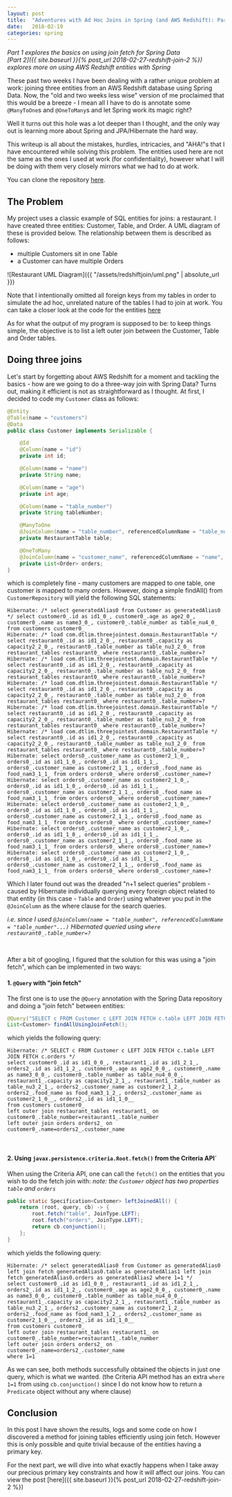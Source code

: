 ```yaml
---
layout: post
title:  "Adventures with Ad Hoc Joins in Spring (and AWS Redshift): Part 1"
date:   2018-02-19
categories: spring
---
```

_Part 1 explores the basics on using join fetch for Spring Data_<br>
_[Part 2]({{ site.baseurl }}{% post_url 2018-02-27-redshift-join-2 %}) explores more on using AWS Redshift entities with Spring_

These past two weeks I have been dealing with a rather unique problem at work: joining three entities from an AWS Redshift database using Spring Data.  Now, the "old and two weeks less wise" version of me proclaimed that this would be a breeze - I mean all I have to do is annotate some `@ManyToOne`s and `@OneToMany`s and let Spring work its magic right? 

Well it turns out this hole was a lot deeper than I thought, and the only way out is learning more about Spring and JPA/Hibernate the hard way. 

This writeup is all about the mistakes, hurdles, intricacies, and "AHA!"s that I have encountered while solving this problem. The entities used here are not the same as the ones I used at work (for confidentiality), however what I will be doing with them very closely mirrors what we had to do at work. 

You can clone the repository [here][git-repo].

## The Problem
My project uses a classic example of SQL entities for joins: a restaurant. I have created three entities: Customer, Table, and Order. A UML diagram of these is provided below. The relationship between them is described as follows:
- multiple Customers sit in one Table
- a Customer can have multiple Orders

![Restaurant UML Diagram]({{ "/assets/redshiftjoin/uml.png" | absolute_url }})

Note that I intentionally omitted all foreign keys from my tables in order to simulate the ad hoc, unrelated nature of the tables I had to join at work. You can take a closer look at the code for the entities [here][entities-link]

As for what the output of my program is supposed to be: to keep things simple, the objective is to list a left outer join between the Customer, Table and Order tables.

## Doing three joins
Let's start by forgetting about AWS Redshift for a moment and tackling the basics - how are we going to do a three-way join with Spring Data? Turns out, making it efficient is not as straightforward as I thought. At first, I decided to code my `Customer` class as follows:

```java
@Entity
@Table(name = "customers")
@Data
public class Customer implements Serializable {

    @Id
    @Column(name = "id")
    private int id;

    @Column(name = "name")
    private String name;

    @Column(name = "age")
    private int age;

    @Column(name = "table_number")
    private String tableNumber;

    @ManyToOne
    @JoinColumn(name = "table_number", referencedColumnName = "table_number", insertable = false, updatable = false)
    private RestaurantTable table;

    @OneToMany
    @JoinColumn(name = "customer_name", referencedColumnName = "name", insertable = false, updatable = false)
    private List<Order> orders;
}
```
which is completely fine - many customers are mapped to one table, one customer is mapped to many orders.
However, doing a simple findAll() from `CustomerRepository` will yield the following SQL statements:

```
Hibernate: /* select generatedAlias0 from Customer as generatedAlias0 */ select customer0_.id as id1_0_, customer0_.age as age2_0_, customer0_.name as name3_0_, customer0_.table_number as table_nu4_0_ from customers customer0_
Hibernate: /* load com.dtlim.threejointest.domain.RestaurantTable */ select restaurant0_.id as id1_2_0_, restaurant0_.capacity as capacity2_2_0_, restaurant0_.table_number as table_nu3_2_0_ from restaurant_tables restaurant0_ where restaurant0_.table_number=?
Hibernate: /* load com.dtlim.threejointest.domain.RestaurantTable */ select restaurant0_.id as id1_2_0_, restaurant0_.capacity as capacity2_2_0_, restaurant0_.table_number as table_nu3_2_0_ from restaurant_tables restaurant0_ where restaurant0_.table_number=?
Hibernate: /* load com.dtlim.threejointest.domain.RestaurantTable */ select restaurant0_.id as id1_2_0_, restaurant0_.capacity as capacity2_2_0_, restaurant0_.table_number as table_nu3_2_0_ from restaurant_tables restaurant0_ where restaurant0_.table_number=?
Hibernate: /* load com.dtlim.threejointest.domain.RestaurantTable */ select restaurant0_.id as id1_2_0_, restaurant0_.capacity as capacity2_2_0_, restaurant0_.table_number as table_nu3_2_0_ from restaurant_tables restaurant0_ where restaurant0_.table_number=?
Hibernate: /* load com.dtlim.threejointest.domain.RestaurantTable */ select restaurant0_.id as id1_2_0_, restaurant0_.capacity as capacity2_2_0_, restaurant0_.table_number as table_nu3_2_0_ from restaurant_tables restaurant0_ where restaurant0_.table_number=?
Hibernate: select orders0_.customer_name as customer2_1_0_, orders0_.id as id1_1_0_, orders0_.id as id1_1_1_, orders0_.customer_name as customer2_1_1_, orders0_.food_name as food_nam3_1_1_ from orders orders0_ where orders0_.customer_name=?
Hibernate: select orders0_.customer_name as customer2_1_0_, orders0_.id as id1_1_0_, orders0_.id as id1_1_1_, orders0_.customer_name as customer2_1_1_, orders0_.food_name as food_nam3_1_1_ from orders orders0_ where orders0_.customer_name=?
Hibernate: select orders0_.customer_name as customer2_1_0_, orders0_.id as id1_1_0_, orders0_.id as id1_1_1_, orders0_.customer_name as customer2_1_1_, orders0_.food_name as food_nam3_1_1_ from orders orders0_ where orders0_.customer_name=?
Hibernate: select orders0_.customer_name as customer2_1_0_, orders0_.id as id1_1_0_, orders0_.id as id1_1_1_, orders0_.customer_name as customer2_1_1_, orders0_.food_name as food_nam3_1_1_ from orders orders0_ where orders0_.customer_name=?
Hibernate: select orders0_.customer_name as customer2_1_0_, orders0_.id as id1_1_0_, orders0_.id as id1_1_1_, orders0_.customer_name as customer2_1_1_, orders0_.food_name as food_nam3_1_1_ from orders orders0_ where orders0_.customer_name=?
```
Which I later found out was the dreaded "n+1 select queries" problem - caused by Hibernate individually querying every foreign object related to that entity (in this case - `Table` and `Order`) using whatever you put in the `@JoinColumn` as the where clause for the search queries.

_i.e. since I used `@JoinColumn(name = "table_number", referencedColumnName = "table_number"...)` Hibernated queried using `where restaurant0_.table_number=?`_

<br>

After a bit of googling, I figured that the solution for this was using a "join fetch", which can be implemented in two ways: 

#### 1. `@Query` with "join fetch"
The first one is to use the `@Query` annotation with the Spring Data repository and doing a "join fetch" between entities:
```java
@Query("SELECT c FROM Customer c LEFT JOIN FETCH c.table LEFT JOIN FETCH c.orders")
List<Customer> findAllUsingJoinFetch();
```
which yields the following query:
```
Hibernate: /* SELECT c FROM Customer c LEFT JOIN FETCH c.table LEFT JOIN FETCH c.orders */ 
select customer0_.id as id1_0_0_, restaurant1_.id as id1_2_1_, orders2_.id as id1_1_2_, customer0_.age as age2_0_0_, customer0_.name as name3_0_0_, customer0_.table_number as table_nu4_0_0_, restaurant1_.capacity as capacity2_2_1_, restaurant1_.table_number as table_nu3_2_1_, orders2_.customer_name as customer2_1_2_, orders2_.food_name as food_nam3_1_2_, orders2_.customer_name as customer2_1_0__, orders2_.id as id1_1_0__ 
from customers customer0_ 
left outer join restaurant_tables restaurant1_ on customer0_.table_number=restaurant1_.table_number 
left outer join orders orders2_ on customer0_.name=orders2_.customer_name
```

<br>

#### 2. Using `javax.persistence.criteria.Root.fetch()` from the Criteria API`
When using the Criteria API, one can call the `fetch()` on the entities that you wish to do the fetch join with:
_note: the `Customer` object has two properties `table` and `orders`_
```java
public static Specification<Customer> leftJoinedAll() {
    return (root, query, cb) -> {
        root.fetch("table", JoinType.LEFT);
        root.fetch("orders", JoinType.LEFT);
        return cb.conjunction();
    };
}
```
which yields the following query:
```
Hibernate: /* select generatedAlias0 from Customer as generatedAlias0 left join fetch generatedAlias0.table as generatedAlias1 left join fetch generatedAlias0.orders as generatedAlias2 where 1=1 */ 
select customer0_.id as id1_0_0_, restaurant1_.id as id1_2_1_, orders2_.id as id1_1_2_, customer0_.age as age2_0_0_, customer0_.name as name3_0_0_, customer0_.table_number as table_nu4_0_0_, restaurant1_.capacity as capacity2_2_1_, restaurant1_.table_number as table_nu3_2_1_, orders2_.customer_name as customer2_1_2_, orders2_.food_name as food_nam3_1_2_, orders2_.customer_name as customer2_1_0__, orders2_.id as id1_1_0__ 
from customers customer0_ 
left outer join restaurant_tables restaurant1_ on customer0_.table_number=restaurant1_.table_number 
left outer join orders orders2_ on customer0_.name=orders2_.customer_name 
where 1=1
```

As we can see, both methods successfully obtained the objects in just one query, which is what we wanted. (the Criteria API method has an extra `where 1=1` from using `cb.conjunction()` since I do not know how to return a `Predicate` object without any where clause)

## Conclusion

In this post I have shown the results, logs and some code on how I discovered a method for joining tables efficiently using join fetch. However this is only possible and quite trivial because of the entities having a primary key.

For the next part, we will dive into what exactly happens when I take away our precious primary key constraints and how it will affect our joins. You can view the post [here]({{ site.baseurl }}{% post_url 2018-02-27-redshift-join-2 %})

[git-repo]: https://github.com/ancient-mystic-wonder/threejointest
[entities-link]: https://github.com/ancient-mystic-wonder/threejointest/tree/master/src/main/java/com/dtlim/threejointest/domain
